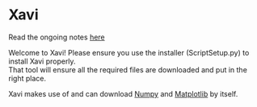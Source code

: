 # Xavi
Read the ongoing notes [here](http://bit.do/xavinotes)


Welcome to Xavi!
Please ensure you use the installer (ScriptSetup.py) to install Xavi properly.  
That tool will ensure all the required files are downloaded and put in the right place.  

Xavi makes use of and can download [Numpy](https://www.numpy.org/) and [Matplotlib](https://matplotlib.org/) by itself.
